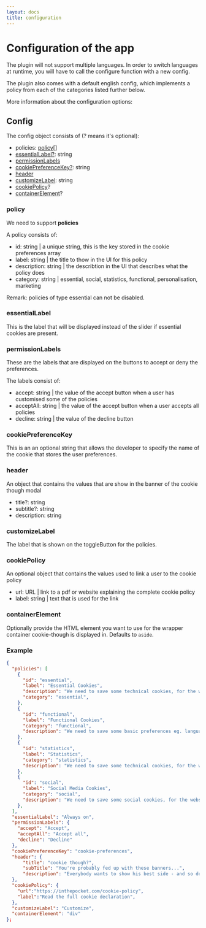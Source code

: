```yaml
---
layout: docs
title: configuration
---
```


# Configuration of the app

The plugin will not support multiple languages. In order to switch languages at runtime, you will have to call the configure function with a new config.

The plugin also comes with a default english config, which implements a policy from each of the categories listed further below.

More information about the configuration options:

## Config

The config object consists of (? means it's optional):

* policies: [policy](#policy)[]
* [essentialLabel?](#essentiallabel): string
* [permissionLabels](#permissionlabels)
* [cookiePreferenceKey?](#cookiepreferencekey): string
* [header](#header)
* [customizeLabel](#customizelabel): string
* [cookiePolicy](#cookiepolicy)?
* [containerElement](#containerElement)?

### policy

We need to support **policies**

A policy consists of:

* id: string &#124; a unique string, this is the key stored in the cookie preferences array
* label: string &#124; the title to thow in the UI for this policy
* description: string &#124; the describtion in the UI that describes what the policy does
* category: string &#124; essential, social, statistics, functional, personalisation, marketing

Remark: policies of type essential can not be disabled.

### essentialLabel

This is the label that will be displayed instead of the slider if essential cookies are present.

### permissionLabels

These are the labels that are displayed on the buttons to accept or deny the preferences.

The labels consist of:

* accept: string &#124; the value of the accept button when a user has customised some of the policies
* acceptAll: string &#124; the value of the accept button when a user accepts all policies
* decline: string &#124; the value of the decline button

### cookiePreferenceKey

This is an an optional string that allows the developer to specify the name of the cookie that stores the user preferences.

### header

An object that contains the values that are show in the banner of the cookie though modal

* title?: string
* subtitle?: string
* description: string

### customizeLabel

The label that is shown on the toggleButton for the policies.

### cookiePolicy

An optional object that contains the values used to link a user to the cookie policy

* url: URL &#124; link to a pdf or website explaining the complete cookie policy
* label: string &#124; text that is used for the link

### containerElement

Optionally provide the HTML element you want to use for the wrapper container cookie-though is displayed in.
Defaults to `aside`.

### Example

```json
{
  "policies": [
    {
      "id": "essential",
      "label": "Essential Cookies",
      "description": "We need to save some technical cookies, for the website to function properly.",
      "category": "essential",
    },
    {
      "id": "functional",
      "label": "Functional Cookies",
      "category": "functional",
      "description": "We need to save some basic preferences eg. language.",
    },
    {
      "id": "statistics",
      "label": "Statistics",
      "category": "statistics",
      "description": "We need to save some technical cookies, for the website to function properly.",
    },
    {
      "id": "social",
      "label": "Social Media Cookies",
      "category": "social",
      "description": "We need to save some social cookies, for the website to function properly.",
    },
  ],
  "essentialLabel": "Always on",
  "permissionLabels": {
    "accept": "Accept",
    "acceptAll": "Accept all",
    "decline": "Decline"
  },
  "cookiePreferenceKey": "cookie-preferences",
  "header": {
      "title": "cookie though?",
      "subTitle": "You're probably fed up with these banners...",
      "description": "Everybody wants to show his best side - and so do we. That’s why we use cookies to guarantee you a better experience."
  },
  "cookiePolicy": {
    "url":"https://inthepocket.com/cookie-policy",
    "label":"Read the full cookie declaration",
  },
  "customizeLabel": "Customize",
  "containerElement": "div"
};
```
